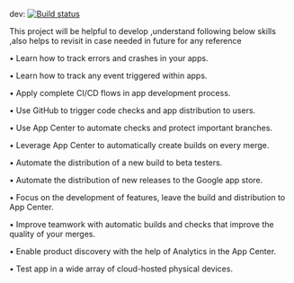 dev: [![Build status](https://build.appcenter.ms/v0.1/apps/0f159fc3-7537-4423-9e4c-347ff3ec2c29/branches/dev/badge)](https://appcenter.ms)

This project will be helpful to develop ,understand following below skills ,also helps to revisit in case needed in future for any reference

• Learn how to track errors and crashes in your apps.

• Learn how to track any event triggered within apps.

• Apply complete CI/CD flows in app development process.

• Use GitHub to trigger code checks and app distribution to users.

• Use App Center to automate checks and protect important branches.

• Leverage App Center to automatically create builds on every merge.

• Automate the distribution of a new build to beta testers.

• Automate the distribution of new releases to the Google app store.

• Focus on the development of features, leave the build and distribution to App Center.

• Improve teamwork with automatic builds and checks that improve the quality of your merges.

• Enable product discovery with the help of Analytics in the App Center.

• Test app in a wide array of cloud-hosted physical devices.
